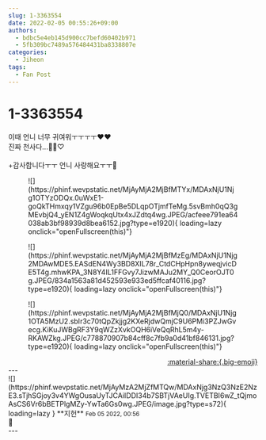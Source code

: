```yaml
---
slug: 1-3363554
date: 2022-02-05 00:55:26+09:00
authors:
  - bdbc5e4eb145d900cc7befd60402b971
  - 5fb309bc7489a576484431ba8338807e
categories:
  - Jiheon
tags:
  - Fan Post
---
```


# 1-3363554

<div class="post-container" markdown="1">
<div class="content-container md-sidebar__scrollwrap" markdown="1">

이때 언니 너무 귀여워ㅜㅜㅜㅜ❤️❤️<br>진짜 천사다...👼🏻♡ <br><br>+감사합니다ㅜㅜ 언니 사랑해요ㅜㅜ🤍<br>
<figure markdown="1">
![](https://phinf.wevpstatic.net/MjAyMjA2MjBfMTYx/MDAxNjU1Njg1OTYzODQx.0uWxE1-goQkTHmxqy1VZgu96b0EpBe5DLqpOTjmfTeMg.5svBmh0qQ3gMEvbjQ4_yEN1Z4gWoqkqUtx4xJZdtq4wg.JPEG/acfeee791ea64038ab3bf98939d8bea6152.jpg?type=e1920){ loading=lazy onclick="openFullscreen(this)"}
</figure>

<figure markdown="1">
![](https://phinf.wevpstatic.net/MjAyMjA2MjBfMzEg/MDAxNjU1Njg2MDAwMDE5.EASdEN4Wy3BD8XIL78r_CtdCHpHpn8yweqjvicDE5T4g.mhwKPA_3N8Y4IL1FFGvy7JizwMAJu2MY_Q0CeorOJT0g.JPEG/834a1563a81d452593e933ed5ffcaf40116.jpg?type=e1920){ loading=lazy onclick="openFullscreen(this)"}
</figure>

<figure markdown="1">
![](https://phinf.wevpstatic.net/MjAyMjA2MjBfMjQ0/MDAxNjU1Njg1OTA5MzU2.sbIr3c70tQpZkjjg2KXeRjdwQmjC9U6PMi3PZJwGvecg.KiKuJWBgRF3Y9qWZzXvkOQH6iVeQqRhL5m4y-RKAWZkg.JPEG/c778870907b84cff8c7fb9a0d41bf846131.jpg?type=e1920){ loading=lazy onclick="openFullscreen(this)"}
</figure>


</div>
</div>

<div style="text-align: right;" markdown="1">
<a href="https://weverse.io/fromis9/fanpost/1-3363554" style="text-align: right;">:material-share:{.big-emoji}</a>
</div>
---

<div class="comments-container md-sidebar__scrollwrap" markdown="1">
<div class="comment" markdown="1">
<div class='id-container' markdown="1">
![](https://phinf.wevpstatic.net/MjAyMzA2MjZfMTQw/MDAxNjg3NzQ3NzE2NzE3.sTjhSGjoy3v4YWgOusaUyTJCAiIDDI34b7SBTjVAeUIg.TVETBI6wZ_tQjmoAsCS6Vr6bBETPlgMZy-YwTa6Gs0wg.JPEG/image.jpg?type=s72){ loading=lazy }
**<span class="artist">지헌</span>** <small>Feb 05 2022, 00:56</small><br>
</div>
<div class='comment-body' markdown="1">
🤍
</div>
</div>
</div>
---
